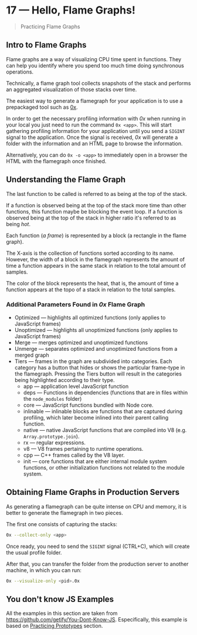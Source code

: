 # 17 &mdash; Hello, Flame Graphs!
> Practicing Flame Graphs

## Intro to Flame Graphs
Flame graphs are a way of visualizing CPU time spent in functions. They can help you identify where you spend too much time doing synchronous operations.

Technically, a flame graph tool collects snapshots of the stack and performs an aggregated visualization of those stacks over time.

The easiest way to generate a flamegraph for your application is to use a prepackaged tool such as [0x](https://www.npmjs.com/package/0x).

In order to get the necessary profiling information with *0x* when running in your local you just need to run the command `0x <app>`. This will start gathering profiling information for your application until you send a `SIGINT` signal to the application. Once the signal is received, *0x* will generate a folder with the information and an HTML page to browse the information.

Alternatively, you can do `0x -o <app>` to immediately open in a browser the HTML with the flamegraph once finished.

## Understanding the Flame Graph
The last function to be called is referred to as being at the top of the stack. 

If a function is observed being at the top of the stack more time than other functions, this function maybe be blocking the event loop. If a function is observed being at the top of the stack in higher ratio it's referred to as being *hot*.

Each function (*a frame*) is represented by a block (a rectangle in the flame graph).

The X-axis is the collection of functions sorted according to its name. However, the width of a block in the flamegraph represents the amount of time a function appears in the same stack in relation to the total amount of samples.

The color of the block represents the heat, that is, the amount of time a function appears at the topo of a stack in relation to the total samples.

### Additional Parameters Found in *0x* Flame Graph

+ Optimized &mdash; highlights all optimized functions (only applies to JavaScript frames)
+ Unoptimized &mdash; highlights all unoptimized functions (only applies to JavaScript frames)
+ Merge &mdash; merges optimized and unoptimized functions
+ Unmerge &mdash; separates optimized and unoptimized functions from a merged graph
+ Tiers &mdash; frames in the graph are subdivided into categories. Each category has a button that hides or shows the particular frame-type in the flamegraph. Pressing the Tiers button will result in the categories being highlighted according to their type.
  + app &mdash; application level JavaScript function
  + deps &mdash; Functions in dependencies (functions that are in files within the `node_modules` folder)
  + core &mdash; JavaScript functions bundled with Node core.
  + inlinable &mdash; inlinable blocks are functions that are captured during profiling, which later become inlined into their parent calling function.
  + native &mdash; native JavaScript functions that are compiled into V8 (e.g. `Array.prototype.join`).
  + rx &mdash; regular expressions.
  + v8 &mdash; V8 frames pertaining to runtime operations.
  + cpp &mdash; C++ frames called by the V8 layer.
  + init &mdash; core functions that are either internal module system functions, or other initialization functions not related to the module system.

## Obtaining Flame Graphs in Production Servers
As generating a flamegraph can be quite intense on CPU and memory, it is better to generate the flamegraph in two pieces.

The first one consists of capturing the stacks:

```bash
0x --collect-only <app>
```

Once ready, you need to send the `SIGINT` signal (CTRL+C), which will create the usual profile folder.

After that, you can transfer the folder from the production server to another machine, in which you can run:

```bash
0x --visualize-only <pid>.0x
```

## You don't know JS Examples
All the examples in this section are taken from https://github.com/getify/You-Dont-Know-JS.
Especifically, this example is based on [Practicing Prototypes](https://github.com/getify/You-Dont-Know-JS/blob/2nd-ed/get-started/apB.md#practicing-prototypes) section.
